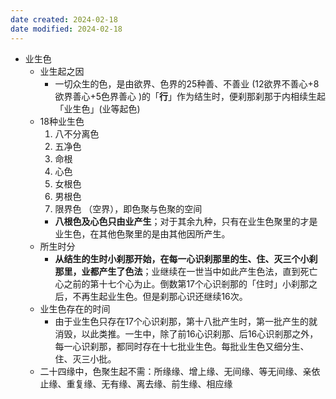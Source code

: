 ```yaml
---
date created: 2024-02-18
date modified: 2024-02-18
---
```

- 业生色
    - 业生起之因
        - 一切众生的色，是由欲界、色界的25种善、不善业 (12欲界不善心+8欲界善心+5色界善心 )的「**行**」作为结生时，便刹那刹那于内相续生起「业生色」(业等起色)    
    - 18种业生色
        1. 八不分离色
        2. 五净色
        3. 命根
        4. 心色
        5. 女根色
        6. 男根色
        7. 限界色 （空界），即色聚与色聚的空间
        - **八根色及心色只由业产生**；对于其余九种，只有在业生色聚里的才是业生色，在其他色聚里的是由其他因所产生。
    - 所生时分
        - **从结生的生时小刹那开始，在每一心识刹那里的生、住、灭三个小刹那里，业都产生了色法**；业继续在一世当中如此产生色法，直到死亡心之前的第十七个心为止。倒数第17个心识剎那的「住时」小刹那之后，不再生起业生色。但是刹那心识还继续16次。      
    - 业生色存在的时间
        - 由于业生色只存在17个心识刹那，第十八批产生时，第一批产生的就消毁，以此类推。一生中，除了前16心识刹那、后16心识剎那之外，每一心识刹那，都同时存在十七批业生色。每批业生色又细分生、住、灭三小批。    
    - 二十四缘中，色聚生起不需：所缘缘、增上缘、无间缘、等无间缘、亲依止缘、重复缘、无有缘、离去缘、前生缘、相应缘
